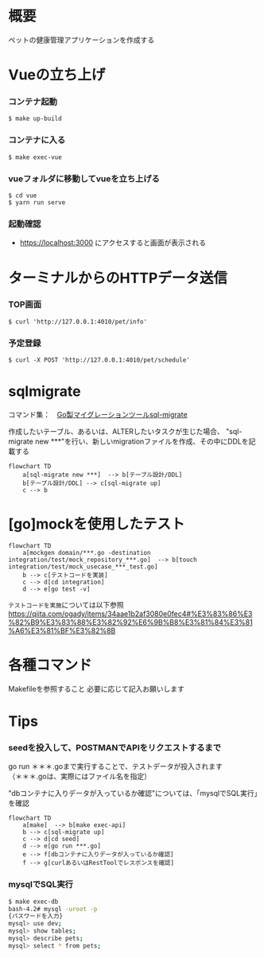 # 概要
ペットの健康管理アプリケーションを作成する

# Vueの立ち上げ
### コンテナ起動
```
$ make up-build
```

### コンテナに入る
```
$ make exec-vue
```

### vueフォルダに移動してvueを立ち上げる
```
$ cd vue
$ yarn run serve
```

### 起動確認
* [https://localhost:3000](https://localhost:3000) にアクセスすると画面が表示される

# ターミナルからのHTTPデータ送信

### TOP画面
```
$ curl 'http://127.0.0.1:4010/pet/info'
```
### 予定登録
```
$ curl -X POST 'http://127.0.0.1:4010/pet/schedule'
```

# sqlmigrate
コマンド集：　[Go製マイグレーションツールsql-migrate](https://qiita.com/k-kurikuri/items/946e2bf8c79176ef3ff0#%E3%82%B3%E3%83%9E%E3%83%B3%E3%83%89%E8%89%B2%E3%80%85)

作成したいテーブル、あるいは、ALTERしたいタスクが生じた場合、
"sql-migrate new ***"を行い、新しいmigrationファイルを作成、その中にDDLを記載する

```mermaid
flowchart TD
    a[sql-migrate new ***]  --> b[テーブル設計/DDL]
    b[テーブル設計/DDL] --> c[sql-migrate up]
    c --> b
```

# [go]mockを使用したテスト

```mermaid
flowchart TD
    a[mockgen domain/***.go -destination integration/test/mock_repository_***.go]  --> b[touch integration/test/mock_usecase_***_test.go]
    b --> c[テストコードを実装]
    c --> d[cd integration]
    d --> e[go test -v]
```

`テストコードを実施`については以下参照  
https://qiita.com/ogady/items/34aae1b2af3080e0fec4#%E3%83%86%E3%82%B9%E3%83%88%E3%82%92%E6%9B%B8%E3%81%84%E3%81%A6%E3%81%BF%E3%82%8B

# 各種コマンド
Makefileを参照すること
必要に応じて記入お願いします

# Tips
### seedを投入して、POSTMANでAPIをリクエストするまで

go run ＊＊＊.goまで実行することで、テストデータが投入されます  
（＊＊＊.goは、実際にはファイル名を指定）

"dbコンテナに入りデータが入っているか確認"については、「mysqlでSQL実行」を確認

```mermaid
flowchart TD
    a[make]  --> b[make exec-api]
    b --> c[sql-migrate up]
    c --> d[cd seed]
    d --> e[go run ***.go]
    e --> f[dbコンテナに入りデータが入っているか確認]
    f --> g[curlあるいはRestToolでレスポンスを確認]
```
### mysqlでSQL実行

```sh
$ make exec-db
bash-4.2# mysql -uroot -p
{パスワードを入力}
mysql> use dev;
mysql> show tables;
mysql> describe pets;
mysql> select * from pets;
```
